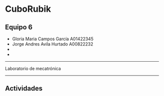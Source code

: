 # CuboRubik

## Equipo 6

- Gloria Maria Campos García A01422345
- Jorge Andres Avila Hurtado A00822232
- 
- 


---

Laboratorio de mecatrónica

---

## Actividades 
